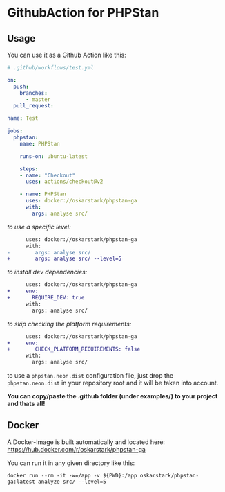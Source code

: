 # GithubAction for PHPStan

## Usage

You can use it as a Github Action like this:

```yaml
# .github/workflows/test.yml 

on:
  push:
    branches:
      - master
  pull_request:

name: Test

jobs:
  phpstan:
    name: PHPStan

    runs-on: ubuntu-latest

    steps:
    - name: "Checkout"
      uses: actions/checkout@v2

    - name: PHPStan
      uses: docker://oskarstark/phpstan-ga
      with:
        args: analyse src/
```

_to use a specific level:_
```diff
      uses: docker://oskarstark/phpstan-ga
      with:
-        args: analyse src/
+        args: analyse src/ --level=5
```

_to install dev dependencies:_
```diff
      uses: docker://oskarstark/phpstan-ga
+     env:
+       REQUIRE_DEV: true
      with:
        args: analyse src/
```

_to skip checking the platform requirements:_
```diff
      uses: docker://oskarstark/phpstan-ga
+     env:
+        CHECK_PLATFORM_REQUIREMENTS: false
      with:
        args: analyse src/
```

to use a `phpstan.neon.dist` configuration file, just drop the `phpstan.neon.dist`
in your repository root and it will be taken into account.


**You can copy/paste the .github folder (under examples/) to your project and thats all!**

## Docker

A Docker-Image is built automatically and located here:
https://hub.docker.com/r/oskarstark/phpstan-ga

You can run it in any given directory like this:

`docker run --rm -it -w=/app -v ${PWD}:/app oskarstark/phpstan-ga:latest analyze src/ --level=5`

